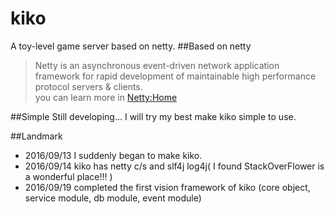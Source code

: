# kiko
A toy-level game server based on netty.
##Based on netty
>Netty is an asynchronous event-driven network application framework 
for rapid development of maintainable high performance protocol servers & clients.  
you can learn more in [Netty:Home](http://netty.io/)  

##Simple
Still developing... I will try my best make kiko simple to use.  

##Landmark  
* 2016/09/13 I suddenly began to make kiko.
* 2016/09/14 kiko has netty c/s and slf4j log4j( I found StackOverFlower is a wonderful place!!! )
* 2016/09/19 completed the first vision framework of kiko (core object, service module, db module, event module)
